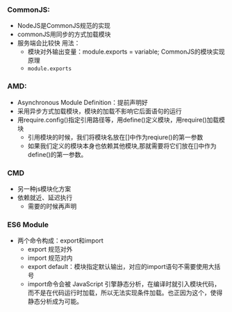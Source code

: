 ### CommonJS:
- NodeJS是CommonJS规范的实现
- commonJS用同步的方式加载模块
- 服务端会比较快
用法：
  - 模块对外输出变量：module.exports = variable;
CommonJS的模块实现原理
  - `module.exports`
### AMD:
- Asynchronous Module Definition：提前声明好
- 采用异步方式加载模块，模块的加载不影响它后面语句的运行
- 用require.config()指定引用路径等，用define()定义模块，用require()加载模块
  - 引用模块的时候，我们将模块名放在[]中作为reqiure()的第一参数
  - 如果我们定义的模块本身也依赖其他模块,那就需要将它们放在[]中作为define()的第一参数。
### CMD
- 另一种js模块化方案
- 依赖就近、延迟执行
  - 需要的时候再声明
  
### ES6 Module
- 两个命令构成：export和import
  - export 规范对外
  - import 规范对内
  - export default：模块指定默认输出，对应的import语句不需要使用大括号
  - import命令会被 JavaScript 引擎静态分析，在编译时就引入模块代码，而不是在代码运行时加载，所以无法实现条件加载。也正因为这个，使得静态分析成为可能。

